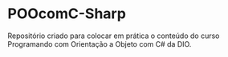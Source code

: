 # POOcomC-Sharp
Repositório criado para colocar em prática o conteúdo do curso Programando com Orientação a Objeto com C# da DIO.
